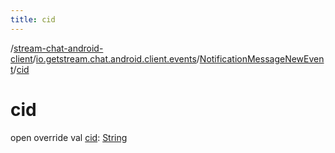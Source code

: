 ```yaml
---
title: cid
---
```

/[stream-chat-android-client](../../index.md)/[io.getstream.chat.android.client.events](../index.md)/[NotificationMessageNewEvent](index.md)/[cid](cid.md)  
  
  
  
# cid  
open override val [cid](cid.md): [String](https://kotlinlang.org/api/latest/jvm/stdlib/kotlin/-string/index.html)
